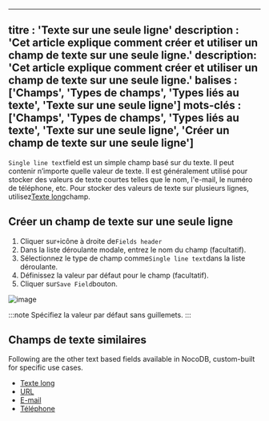 ***

titre : 'Texte sur une seule ligne'
description : 'Cet article explique comment créer et utiliser un champ de texte sur une seule ligne.'
description: 'Cet article explique comment créer et utiliser un champ de texte sur une seule ligne.'
balises : \['Champs', 'Types de champs', 'Types liés au texte', 'Texte sur une seule ligne']
mots-clés : \['Champs', 'Types de champs', 'Types liés au texte', 'Texte sur une seule ligne', 'Créer un champ de texte sur une seule ligne']
-----------------------------------------------------------------------------------------------------------------------------------------------

`Single line text`field est un simple champ basé sur du texte. Il peut contenir n’importe quelle valeur de texte. Il est généralement utilisé pour stocker des valeurs de texte courtes telles que le nom, l'e-mail, le numéro de téléphone, etc. Pour stocker des valeurs de texte sur plusieurs lignes, utilisez[Texte long](020.long-text.md)champ.

## Créer un champ de texte sur une seule ligne

1. Cliquer sur`+`icône à droite de`Fields header`
2. Dans la liste déroulante modale, entrez le nom du champ (facultatif).
3. Sélectionnez le type de champ comme`Single line text`dans la liste déroulante.
4. Définissez la valeur par défaut pour le champ (facultatif).
5. Cliquer sur`Save Field`bouton.

![image](/img/v2/fields/types/singlelinetext.png)

:::note
Spécifiez la valeur par défaut sans guillemets.
:::

## Champs de texte similaires

Following are the other text based fields available in NocoDB, custom-built for specific use cases.

* [Texte long](020.long-text.md)
* [URL](050.url.md)
* [E-mail](030.email.md)
* [Téléphone](040.phonenumber.md)
